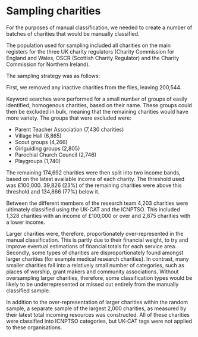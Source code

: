 # Sampling charities

For the purposes of manual classification, we needed to create a number of batches of charities that would be manually classified. 

The population used for sampling included all charities on the main registers for the three UK charity regulators (Charity Commission for England and Wales, OSCR (Scottish Charity Regulator) and the Charity Commission for Northern Ireland).

The sampling strategy was as follows:

First, we removed any inactive charities from the files, leaving 200,544.

Keyword searches were performed for a small number of groups of easily identified, homogenous charities, based on their name. These groups could then be excluded in bulk, meaning that the remaining charities would have more variety. The groups that were excluded were:

- Parent Teacher Association (7,430 charities)
- Village Hall (6,865)
- Scout groups (4,266)
- Girlguiding groups (2,805)
- Parochial Church Council (2,746)
- Playgroups (1,740)

The remaining 174,692 charities were then split into two income bands, based on the latest available income of each charity. The threshold used was £100,000. 39,826 (23%) of the remaining charities were above this threshold and 134,866 (77%) below it. 

Between the different members of the research team 4,203 charities were ultimately classified using the UK-CAT and the ICNPTSO. This included 1,328 charities with an income of £100,000 or over and 2,875 charities with a lower income. 

Larger charities were, therefore, proportionately over-represented in the manual classification. This is partly due to their financial weight, to try and improve eventual estimations of financial totals for each service area. Secondly, some types of charities are disproportionately found amongst larger charities (for example medical research charities). In contrast, many smaller charities fall into a relatively small number of categories, such as places of worship, grant makers and community associations. Without oversampling larger charities, therefore, some classification types would be likely to be underrepresented or missed out entirely from the manually classified sample. 

In addition to the over-representation of larger charities within the random sample, a separate sample of the largest 2,000 charities, as measured by their latest total incoming resources was constructed. All of these charities were classified into ICNPTSO categories, but UK-CAT tags were not applied to these organisations. 

